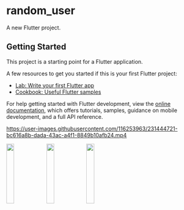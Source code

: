# random_user

A new Flutter project.

## Getting Started

This project is a starting point for a Flutter application.

A few resources to get you started if this is your first Flutter project:

- [Lab: Write your first Flutter app](https://docs.flutter.dev/get-started/codelab)
- [Cookbook: Useful Flutter samples](https://docs.flutter.dev/cookbook)

For help getting started with Flutter development, view the
[online documentation](https://docs.flutter.dev/), which offers tutorials,
samples, guidance on mobile development, and a full API reference.


https://user-images.githubusercontent.com/116253963/231444721-bc616a8b-dada-43ac-a4f1-8849b10afb24.mp4

<p>
  <img src = "https://user-images.githubusercontent.com/116253963/231445963-fd61381f-7ddd-493a-a494-08f9786bafdd.png" height=20% width = 20%>
  <img src = "https://user-images.githubusercontent.com/116253963/231445987-b1bb55a7-9fb7-41a4-a041-b75207a97e3e.png" height=20% width = 20%>
  <img src = "https://user-images.githubusercontent.com/116253963/231446009-d9f63722-114b-4d03-b246-fa1f07c75a51.png" height=20% width = 20%>
 </p>

